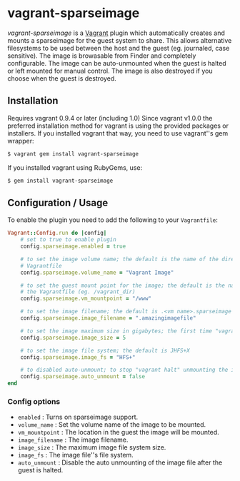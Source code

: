 # vagrant-sparseimage

*vagrant-sparseimage* is a [Vagrant](http://vagrantup.com) plugin which automatically creates and mounts a sparseimage for the guest system to share. This allows alternative filesystems to be used between the host and the guest (eg. journaled, case sensitive). The image is browasable from Finder and completely configurable. The image can be auto-unmounted when the guest is halted or left mounted for manual control. The image is also destroyed if you choose when the guest is destroyed.

## Installation

Requires vagrant 0.9.4 or later (including 1.0)
Since vagrant v1.0.0 the preferred installation method for vagrant is using the provided packages or installers. 
If you installed vagrant that way, you need to use vagrant''s gem wrapper:

```bash
$ vagrant gem install vagrant-sparseimage
```

If you installed vagrant using RubyGems, use:

```bash
$ gem install vagrant-sparseimage
```

## Configuration / Usage

To enable the plugin you need to add the following to your `Vagrantfile`:

```ruby
Vagrant::Config.run do |config|
	# set to true to enable plugin
	config.sparseimage.enabled = true

	# to set the image volume name; the default is the name of the directory containing the
	# Vagrantfile
	config.sparseimage.volume_name = "Vagrant Image"

	# to set the guest mount point for the image; the default is the name of the directory containing
	# the Vagrantfile (eg. /vagrant_dir)
	config.sparseimage.vm_mountpoint = "/www"

	# to set the image filename; the default is .<vm name>.sparseimage
	config.sparseimage.image_filename = ".amazingimagefile"

	# to set the image maximum size in gigabytes; the first time "vagrant up" the system you will be prompted
	config.sparseimage.image_size = 5

	# to set the image file system; the default is JHFS+X
	config.sparseimage.image_fs = "HFS+"

	# to disabled auto-unmount; to stop "vagrant halt" unmounting the image
	config.sparseimage.auto_unmount = false
end
```

### Config options

* `enabled` : Turns on sparseimage support.
* `volume_name` : Set the volume name of the image to be mounted.
* `vm_mountpoint` : The location in the guest the image will be mounted.
* `image_filename` : The image filename.
* `image_size` : The maximum image file system size.
* `image_fs` : The image file''s file system.
* `auto_unmount` : Disable the auto unmounting of the image file after the guest is halted.


